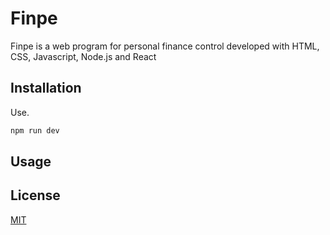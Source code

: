 # Finpe

Finpe is a web program for personal finance control developed with HTML, CSS, Javascript, Node.js and React

## Installation

Use.

```bash
npm run dev
```

## Usage


## License
[MIT](https://choosealicense.com/licenses/mit/)